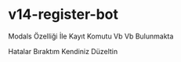 # v14-register-bot

Modals Özelliği İle Kayıt Komutu Vb Vb Bulunmakta 

Hatalar Bıraktım Kendiniz Düzeltin 
